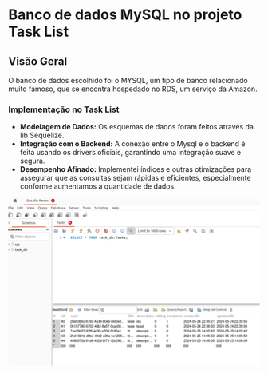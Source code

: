 # Banco de dados MySQL no projeto Task List

## Visão Geral

O banco de dados escolhido foi o MYSQL, um tipo de banco relacionado muito famoso, que se encontra hospedado no RDS, um serviço da Amazon.

### Implementação no Task List

- **Modelagem de Dados:** Os esquemas de dados foram feitos através da lib Sequelize.
- **Integração com o Backend:** A conexão entre o Mysql e o backend é feita usando os drivers oficiais, garantindo uma integração suave e segura.
- **Desempenho Afinado:** Implementei índices e outras otimizações para assegurar que as consultas sejam rápidas e eficientes, especialmente conforme aumentamos a quantidade de dados.

![mysql](../images/mysql.png)
